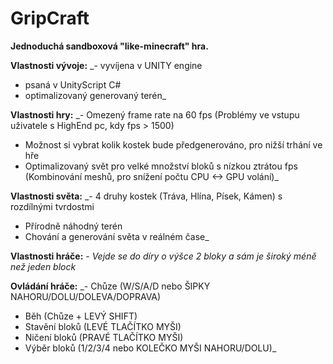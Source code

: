 # GripCraft

**Jednoduchá sandboxová "like-minecraft" hra.**

**Vlastnosti vývoje:**
 _- vyvíjena v UNITY engine
  - psaná v UnityScript C#
  - optimalizovaný generovaný terén_

**Vlastnosti hry:**
 _- Omezený frame rate na 60 fps (Problémy ve vstupu uživatele s HighEnd pc, kdy fps > 1500)
  - Možnost si vybrat kolik kostek bude předgenerováno, pro nižší trhání ve hře
  - Optimalizovaný svět pro velké množství bloků s nízkou ztrátou fps (Kombinování meshů, pro snížení počtu CPU <-> GPU volání)_

**Vlastnosti světa:**
 _- 4 druhy kostek (Tráva, Hlína, Písek, Kámen) s rozdílnými tvrdostmi
  - Přírodně náhodný terén
  - Chování a generování světa v reálném čase_

**Vlastnosti hráče:**
 _- Vejde se do díry o výšce 2 bloky a sám je široký méně než jeden block_

**Ovládání hráče:**
 _- Chůze (W/S/A/D nebo ŠIPKY NAHORU/DOLU/DOLEVA/DOPRAVA)
  - Běh (Chůze + LEVÝ SHIFT)
  - Stavění bloků (LEVÉ TLAČÍTKO MYŠI)
  - Ničení bloků (PRAVÉ TLAČÍTKO MYŠI)
  - Výběr bloků (1/2/3/4 nebo KOLEČKO MYŠI NAHORU/DOLU)_
